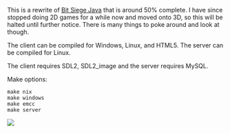 This is a rewrite of [Bit Siege Java](https://github.com/soulfoam/bitsiege-java) that is around 50% complete. I have since stopped doing 2D games for a while now and moved onto 3D, so this will be halted until further notice. There is many things to poke around and look at though.

The client can be compiled for Windows, Linux, and HTML5. The server can be compiled for Linux.

The client requires SDL2, SDL2_image and the server requires MySQL.

Make options:

```
make nix
make windows
make emcc
make server
```

![](client/res/menu.gif)
